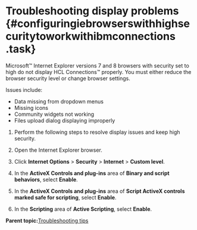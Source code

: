# Troubleshooting display problems {#configuringiebrowserswithhighsecuritytoworkwithibmconnections .task}

Microsoft™ Internet Explorer versions 7 and 8 browsers with security set to high do not display HCL Connections™ properly. You must either reduce the browser security level or change browser settings.

Issues include:

-   Data missing from dropdown menus
-   Missing icons
-   Community widgets not working
-   Files upload dialog displaying improperly

1.  Perform the following steps to resolve display issues and keep high security.
2.  Open the Internet Explorer browser.

3.  Click **Internet Options** \> **Security** \> **Internet** \> **Custom level**.

4.  In the **ActiveX Controls and plug-ins** area of **Binary and script behaviors**, select **Enable**.

5.  In the **ActiveX Controls and plug-ins** area of **Script ActiveX controls marked safe for scripting**, select **Enable**.

6.  In the **Scripting** area of **Active Scripting**, select **Enable**.


**Parent topic:**[Troubleshooting tips](../troubleshoot/ts_c_ts_tips_overview.md)

